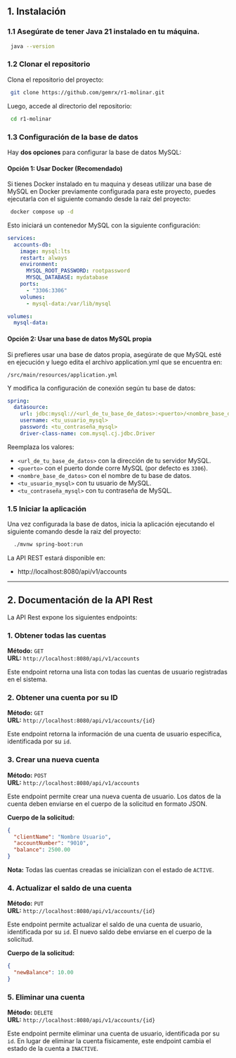 ## 1. Instalación

### 1.1 Asegúrate de tener Java 21 instalado en tu máquina.

```bash
 java --version
```

### 1.2 Clonar el repositorio

Clona el repositorio del proyecto:

```bash
 git clone https://github.com/gemrx/r1-molinar.git
```

Luego, accede al directorio del repositorio:

```bash
 cd r1-molinar
```

### 1.3 Configuración de la base de datos

Hay **dos opciones** para configurar la base de datos MySQL:

#### Opción 1: Usar Docker (Recomendado)
Si tienes Docker instalado en tu maquina y deseas utilizar una base de MySQL en Docker previamente configurada para este proyecto, puedes ejecutarla con el siguiente comando desde la raíz del proyecto:

```bash
 docker compose up -d
```

Esto iniciará un contenedor MySQL con la siguiente configuración:

```yaml
services:
  accounts-db:
    image: mysql:lts
    restart: always
    environment:
      MYSQL_ROOT_PASSWORD: rootpassword
      MYSQL_DATABASE: mydatabase
    ports:
      - "3306:3306"
    volumes:
      - mysql-data:/var/lib/mysql

volumes:
  mysql-data:
```

#### Opción 2: Usar una base de datos MySQL propia

Si prefieres usar una base de datos propia, asegúrate de que MySQL esté en ejecución y luego edita el archivo application.yml que se encuentra en:
```
/src/main/resources/application.yml
```

Y modifica la configuración de conexión según tu base de datos:

```yaml
spring:
  datasource:
    url: jdbc:mysql://<url_de_tu_base_de_datos>:<puerto>/<nombre_base_de_datos>
    username: <tu_usuario_mysql>
    password: <tu_contraseña_mysql>
    driver-class-name: com.mysql.cj.jdbc.Driver
```

Reemplaza los valores:
- `<url_de_tu_base_de_datos>` con la dirección de tu servidor MySQL.
- `<puerto>` con el puerto donde corre MySQL (por defecto es `3306`).
- `<nombre_base_de_datos>` con el nombre de tu base de datos.
- `<tu_usuario_mysql>` con tu usuario de MySQL.
- `<tu_contraseña_mysql>` con tu contraseña de MySQL.

### 1.5 Iniciar la aplicación

Una vez configurada la base de datos, inicia la aplicación  ejecutando el siguiente comando desde la raiz del proyecto:

```bash
  ./mvnw spring-boot:run
```

La API REST estará disponible en:

- http://localhost:8080/api/v1/accounts


---

## 2. Documentación de la API Rest

La API Rest expone los siguientes endpoints:

### 1. Obtener todas las cuentas

**Método:** `GET`  
**URL:** `http://localhost:8080/api/v1/accounts`

Este endpoint retorna una lista con todas las cuentas de usuario registradas en el sistema.

### 2. Obtener una cuenta por su ID

**Método:** `GET`  
**URL:** `http://localhost:8080/api/v1/accounts/{id}`

Este endpoint retorna la información de una cuenta de usuario específica, identificada por su `id`.

### 3. Crear una nueva cuenta

**Método:** `POST`  
**URL:** `http://localhost:8080/api/v1/accounts`

Este endpoint permite crear una nueva cuenta de usuario. Los datos de la cuenta deben enviarse en el cuerpo de la solicitud en formato JSON.

**Cuerpo de la solicitud:**
```json
{
  "clientName": "Nombre Usuario", 
  "accountNumber": "9010",
  "balance": 2500.00
}
```

**Nota:** Todas las cuentas creadas se inicializan con el estado de `ACTIVE`.

### 4. Actualizar el saldo de una cuenta

**Método:** `PUT`  
**URL:** `http://localhost:8080/api/v1/accounts/{id}`

Este endpoint permite actualizar el saldo de una cuenta de usuario, identificada por su `id`. El nuevo saldo debe enviarse en el cuerpo de la solicitud.

**Cuerpo de la solicitud:**
```json
{
  "newBalance": 10.00
}
```

### 5. Eliminar una cuenta

**Método:** `DELETE`  
**URL:** `http://localhost:8080/api/v1/accounts/{id}`

Este endpoint permite eliminar una cuenta de usuario, identificada por su `id`. En lugar de eliminar la cuenta físicamente, este endpoint cambia el estado de la cuenta a `INACTIVE`.
